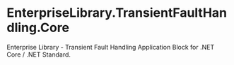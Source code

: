 # EnterpriseLibrary.TransientFaultHandling.Core
Enterprise Library - Transient Fault Handling Application Block for .NET Core / .NET Standard.
